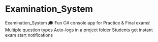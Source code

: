 # Examination_System
Examination_System 🎓 Fun C# console app for Practice &amp; Final exams!  Multiple question types   Auto-logs in a project folder  Students get instant exam start notifications 
